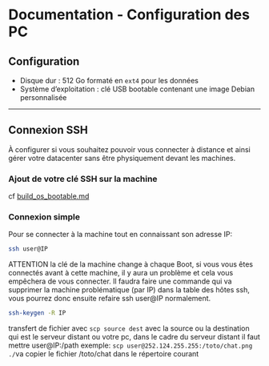 # Documentation - Configuration des PC

## Configuration

- Disque dur : 512 Go formaté en `ext4` pour les données
- Système d’exploitation : clé USB bootable contenant une image Debian personnalisée

---

## Connexion SSH
À configurer si vous souhaitez pouvoir vous connecter à distance et ainsi gérer votre datacenter sans être physiquement devant les machines.

### Ajout de votre clé SSH sur la machine 
cf [build_os_bootable.md](https://github.com/CharlesBouquet1011/TC_Center/blob/main/docs/admin/build_os_bootable.md)

### Connexion simple

Pour se connecter à la machine tout en connaissant son adresse IP:
```bash
ssh user@IP
```
ATTENTION la clé de la machine change à chaque Boot, si vous vous êtes connectés avant à cette machine, il y aura un problème et cela vous empêchera de vous connecter. Il faudra faire une commande qui va supprimer la machine problématique (par IP) dans la table des hôtes ssh, vous pourrez donc ensuite refaire ssh user@IP normalement.
```bash
ssh-keygen -R IP
```
transfert de fichier avec `scp source dest` avec la source ou la destination qui est le serveur distant ou votre pc, dans le cadre du serveur distant il faut mettre user@IP:/path
exemple:
`scp user@252.124.255.255:/toto/chat.png ./`va copier le fichier /toto/chat dans le répertoire courant
